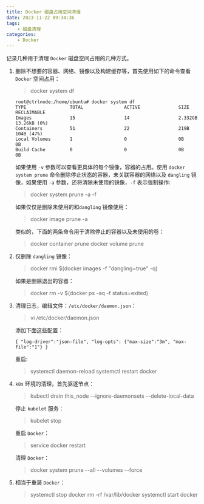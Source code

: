 ```yaml
---
title: Docker 磁盘占用空间清理
date: 2023-11-22 09:34:36
tags:
    - 磁盘清理
categories:
    - Docker
---
```



记录几种用于清理 `Docker` 磁盘空间占用的几种方式。

1. 删除不想要的容器、网络、镜像以及构建缓存等，首先使用如下的命令查看 `Docker` 空间占用：

    > docker system df

    ```
    root@ctrlnode:/home/ubuntu# docker system df
    TYPE                TOTAL               ACTIVE              SIZE                RECLAIMABLE
    Images              15                  14                  2.332GB             13.26kB (0%)
    Containers          51                  22                  219B                104B (47%)
    Local Volumes       1                   0                   0B                  0B
    Build Cache         0                   0                   0B                  0B
    ```

    如果使用 `-v` 参数可以查看更具体的每个镜像，容器的占用。使用 `docker system prune` 命令删除停止状态的容器，未关联容器的网络以及 `dangling` 镜像，如果使用 `-a` 参数，还将清除未使用的镜像，`-f` 表示强制操作:

    > docker system prune -a -f

    如果仅仅是删除未使用的和`dangling` 镜像使用：

    > docker image prune -a

    类似的，下面的两条命令用于清除停止的容器以及未使用的卷：

    > docker container prune
    > docker volume prune

2. 仅删除 `dangling` 镜像：

    > docker rmi $(docker images -f "dangling=true" -q) 

    如果是删除退出的容器：

    > docker rm -v $(docker ps -aq -f status=exited)

3. 清理日志，编辑文件：`/etc/docker/daemon.json`：

    > vi /etc/docker/daemon.json 
    
    添加下面这些配置：

    ```
    { "log-driver":"json-file", "log-opts": {"max-size":"3m", "max-file":"1"} } 
    ```
    重启:
    > systemctl daemon-reload systemctl restart docker

4. `k8s` 环境的清理，首先驱逐节点：

    > kubectl drain this_node --ignore-daemonsets --delete-local-data 

    停止 `kubelet` 服务：

    > kubelet stop 

    重启 `Docker`：

    > service docker restart

    清理 `Docker`：

    > docker system prune --all --volumes --force

5. 相当于重装 `Docker`：

    > systemctl stop docker
    > rm -rf /var/lib/docker
    > systemctl start docker

